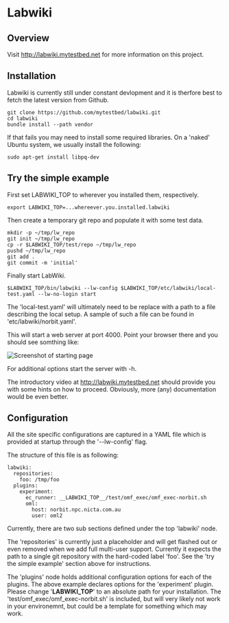 # Labwiki

## Overview

Visit http://labwiki.mytestbed.net for more information on this project.

## Installation

Labwiki is currently still under constant devlopment and it is therfore best to fetch the latest version 
from Github. 

    git clone https://github.com/mytestbed/labwiki.git
    cd labwiki
    bundle install --path vendor
    
If that fails you may need to install some required libraries. On a 'naked' Ubuntu system, we usually install the following:

    sudo apt-get install libpq-dev

## Try the simple example

First set LABWIKI_TOP to wherever you installed them, respectively.

    export LABWIKI_TOP=...whereever.you.installed.labwiki
    
Then create a temporary git repo and populate it with some test data.

    mkdir -p ~/tmp/lw_repo
    git init ~/tmp/lw_repo
    cp -r $LABWIKI_TOP/test/repo ~/tmp/lw_repo
    pushd ~/tmp/lw_repo
    git add .
    git commit -m 'initial'
    
Finally start LabWiki.

    $LABWIKI_TOP/bin/labwiki --lw-config $LABWIKI_TOP/etc/labwiki/local-test.yaml --lw-no-login start
    
The 'local-test.yaml' will ultimately need to be replace with a path to a file describing the local setup. A sample 
of such a file can be found in 'etc/labwiki/norbit.yaml'. 
    
This will start a web server at port 4000. Point your browser there and you should see somthing like:

![Screenshot of starting page](https://raw.github.com/mytestbed/labwiki/master/doc/screenshot.png "Screenshot")

For additional options start the server with -h.

The introductory video at http://labwiki.mytestbed.net should provide you with some hints on how to proceed. Obviously, 
more (any) documentation would be even better.

## Configuration

All the site specific configurations are captured in a YAML file which is provided at startup through
the '--lw-config' flag.

The structure of this file is as following:

    labwiki:
      repositories:
        foo: /tmp/foo
      plugins:
        experiment:
          ec_runner: __LABWIKI_TOP__/test/omf_exec/omf_exec-norbit.sh
          oml:
            host: norbit.npc.nicta.com.au
            user: oml2

Currently, there are two sub sections defined under the top 'labwiki' node.

The 'repositories' is currently just a placeholder and will get flashed out or even removed
when we add full multi-user support. Currently it expects the path to a single git repository 
with the hard-coded label 'foo'. See the 'try the simple example' section above for instructions.

The 'plugins' node holds additional configuration options for each of the plugins. The above
example declares options for the 'experiment' plugin. Please change '__LABWIKI_TOP__' to an absolute path
for your installation. The 'test/omf_exec/omf_exec-norbit.sh' is included, but will very likely not work
in your environemnt, but could be a template for something which may work.

 
